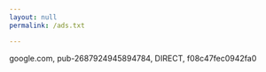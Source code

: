```yaml
---
layout: null
permalink: /ads.txt

---
```


google.com, pub-2687924945894784, DIRECT, f08c47fec0942fa0 


	
 